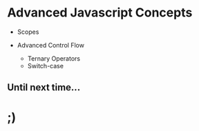 # Advanced Javascript Concepts

- Scopes

- Advanced Control Flow
    - Ternary Operators
    - Switch-case




## Until next time...

# ;)
